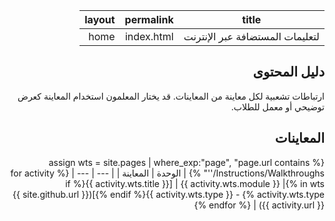 <div id="readme" class="Box-body readme blob js-code-block-container p-5 p-xl-6 gist-border-0" dir="rtl">
    <article class="markdown-body entry-content container-lg" itemprop="text"><table>
  <thead>
  <tr>
  <th>title</th>
  <th>permalink</th>
  <th>layout</th>
  </tr>
  </thead>
  <tbody>
  <tr>
  <td><div>لتعليمات المستضافة عبر الإنترنت</div></td>
  <td><div>index.html</div></td>
  <td><div>home</div></td>
  </tr>
  </tbody>
</table>

# دليل المحتوى

ارتباطات تشعبية لكل معاينة من المعاينات. قد يختار المعلمون استخدام المعاينة كعرض توضيحي أو معمل للطلاب. 

## المعاينات

{% assign wts = site.pages | where_exp:"page", "page.url contains '/Instructions/Walkthroughs'" %}
| الوحدة | المعاينة |
| --- | --- | 
{% for activity in wts %}| {{ activity.wts.module }} | [{{ activity.wts.title }}{% if activity.wts.type %} - {{ activity.wts.type }}{% endif %}]({{ site.github.url }}{{ activity.url }}) |
{% endfor %}

